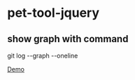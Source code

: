 <h1>pet-tool-jquery</h1>

<h2>show graph with command</h2>
git log --graph --oneline

<a href="https://prnt.sc/bQa6yQ7vYr8F" target="_blank">Demo</a>
